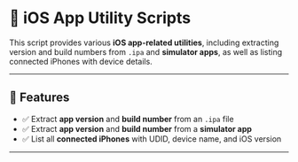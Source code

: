 # 📱 iOS App Utility Scripts  

This script provides various **iOS app-related utilities**, including extracting version and build numbers from `.ipa` and **simulator apps**, as well as listing connected iPhones with device details.  

---

## 🚀 Features  
- ✅ Extract **app version** and **build number** from an `.ipa` file  
- ✅ Extract **app version** and **build number** from a **simulator app**  
- ✅ List all **connected iPhones** with UDID, device name, and iOS version  

---